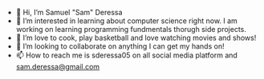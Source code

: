- 👋 Hi, I’m Samuel "Sam" Deressa
- 👀 I’m interested in learning about computer science right now. I am working on learning programming fundmentals thorugh side projects.
- 🌱 I’m love to cook, play basketball and love watching movies and shows!
- 💞️ I’m looking to collaborate on anything I can get my hands on!
- 📫 How to reach me is sderessa05 on all social media platform and sam.deressa@gmail.com
